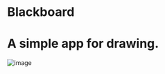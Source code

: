# Blackboard
# A simple app for drawing.
![image](https://user-images.githubusercontent.com/124257933/216314571-92a125a5-44f2-4789-be55-dbb5fa38d450.png)

